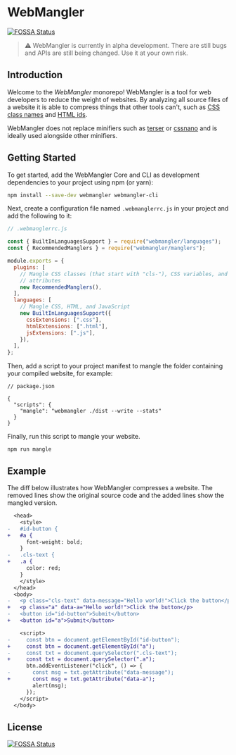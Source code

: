 # WebMangler
[![FOSSA Status](https://app.fossa.com/api/projects/git%2Bgithub.com%2Fericcornelissen%2Fwebmangler.svg?type=shield)](https://app.fossa.com/projects/git%2Bgithub.com%2Fericcornelissen%2Fwebmangler?ref=badge_shield)


> :warning: WebMangler is currently in alpha development. There are still bugs
> and APIs are still being changed. Use it at your own risk.

## Introduction

Welcome to the _WebMangler_ monorepo! WebMangler is a tool for web developers to
reduce the weight of websites. By analyzing all source files of a website it is
able to compress things that other tools can't, such as [CSS class names][css
class mangler] and [HTML ids][html id mangler].

WebMangler does not replace minifiers such as [terser] or [cssnano] and is
ideally used alongside other minifiers.

## Getting Started

To get started, add the WebMangler Core and CLI as development dependencies to
your project using npm (or yarn):

```bash
npm install --save-dev webmangler webmangler-cli
```

Next, create a configuration file named `.webmanglerrc.js` in your project and
add the following to it:

```js
// .webmanglerrc.js

const { BuiltInLanguagesSupport } = require("webmangler/languages");
const { RecommendedManglers } = require("webmangler/manglers");

module.exports = {
  plugins: [
    // Mangle CSS classes (that start with "cls-"), CSS variables, and data
    // attributes
    new RecommendedManglers(),
  ],
  languages: [
    // Mangle CSS, HTML, and JavaScript
    new BuiltInLanguagesSupport({
      cssExtensions: [".css"],
      htmlExtensions: [".html"],
      jsExtensions: [".js"],
    }),
  ],
};
```

Then, add a script to your project manifest to mangle the folder containing your
compiled website, for example:

```json5
// package.json

{
  "scripts": {
    "mangle": "webmangler ./dist --write --stats"
  }
}
```

Finally, run this script to mangle your website.

```shell
npm run mangle
```

## Example

The diff below illustrates how WebMangler compresses a website. The removed
lines show the original source code and the added lines show the mangled
version.

```diff
  <head>
    <style>
-   #id-button {
+   #a {
      font-weight: bold;
    }
-   .cls-text {
+   .a {
      color: red;
    }
    </style>
  </head>
  <body>
-   <p class="cls-text" data-message="Hello world!">Click the button</p>
+   <p class="a" data-a="Hello world!">Click the button</p>
-   <button id="id-button">Submit</button>
+   <button id="a">Submit</button>

    <script>
-     const btn = document.getElementById("id-button");
+     const btn = document.getElementById("a");
-     const txt = document.querySelector(".cls-text");
+     const txt = document.querySelector(".a");
      btn.addEventListener("click", () => {
-       const msg = txt.getAttribute("data-message");
+       const msg = txt.getAttribute("data-a");
        alert(msg);
      });
    </script>
  </body>
```

[css class mangler]: https://www.npmjs.com/package/@webmangler/mangler-css-classes
[html id mangler]: https://www.npmjs.com/package/@webmangler/mangler-html-ids

[cssnano]: https://cssnano.co/
[terser]: https://terser.org/


## License
[![FOSSA Status](https://app.fossa.com/api/projects/git%2Bgithub.com%2Fericcornelissen%2Fwebmangler.svg?type=large)](https://app.fossa.com/projects/git%2Bgithub.com%2Fericcornelissen%2Fwebmangler?ref=badge_large)